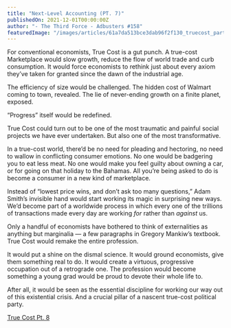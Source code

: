 ```yaml
---
title: "Next-Level Accounting (PT. 7)"
publishedOn: 2021-12-01T00:00:00Z
author: "- The Third Force - Adbusters #158"
featuredImage: "/images/articles/61a7da513bce3dab96f2f130_truecost_parts_7_600x150_1.jpg"
---
```


For conventional economists, True Cost is a gut punch. A true-cost Marketplace would slow growth, reduce the flow of world trade and curb consumption. It would force economists to rethink just about every axiom they’ve taken for granted since the dawn of the industrial age.

The efficiency of size would be challenged. The hidden cost of Walmart coming to town, revealed. The lie of never-ending growth on a finite planet, exposed.  

“Progress” itself would be redefined.

True Cost could turn out to be one of the most traumatic and painful social projects we have ever undertaken. But also one of the most transformative.

In a true-cost world, there’d be no need for pleading and hectoring, no need to wallow in conflicting consumer emotions. No one would be badgering you to eat less meat. No one would make you feel guilty about owning a car, or for going on that holiday to the Bahamas. All you’re being asked to do is become a consumer in a new kind of marketplace.  

Instead of “lowest price wins, and don’t ask too many questions,” Adam Smith’s invisible hand would start working its magic in surprising new ways. We’d become part of a worldwide process in which every one of the trillions of transactions made every day are working *for* rather than *against* us.

Only a handful of economists have bothered to think of externalities as anything but marginalia — a few paragraphs in Gregory Mankiw’s textbook. True Cost would remake the entire profession.

It would put a shine on the dismal science. It would ground economists, give them something real to do. It would create a virtuous, progressive occupation out of a retrograde one. The profession would become something a young grad would be proud to devote their whole life to.

After all, it would be seen as the essential discipline for working our way out of this existential crisis. And a crucial pillar of a nascent true-cost political party.

[True Cost Pt. 8](http://www.adbusters.org/article/true-cost-in-the-political-sphere-pt-8)